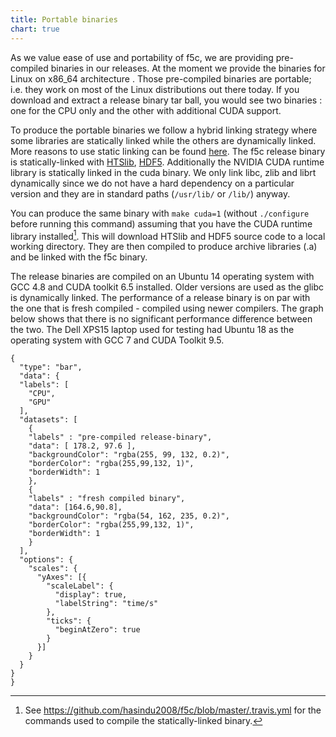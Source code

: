 ```yaml
---
title: Portable binaries
chart: true
---
```


As we value ease of use and portability of f5c, we are providing pre-compiled binaries in our releases. At the moment we provide the binaries for Linux on x86_64 architecture . Those pre-compiled binaries are portable; i.e. they work on most of the Linux distributions out there today. If you download and extract a release binary tar ball, you would see two binaries : one for the CPU only and the other with additional CUDA support.

To produce the portable binaries we follow a hybrid linking strategy where some libraries are statically linked while the others are dynamically linked. More reasons to use static linking can be found [here](http://lh3.github.io/2014/07/12/about-static-linking). The f5c release binary is statically-linked with [HTSlib](https://github.com/samtools/htslib), [HDF5](https://www.hdfgroup.org/solutions/hdf5). Additionally the NVIDIA CUDA runtime library is statically linked in the cuda binary. We only link libc, zlib and librt dynamically since we do not have a hard dependency on a particular version and they are in standard paths (`/usr/lib/` or `/lib/`) anyway.

You can produce the same binary with `make cuda=1` (without `./configure` before running this command) assuming that you have the CUDA runtime library installed[^1]. This will download HTSlib and HDF5 source code to a local working directory. They are then compiled to produce archive libraries (.a) and be linked with the f5c binary.

The release binaries are compiled on an Ubuntu 14 operating system with GCC 4.8 and CUDA toolkit 6.5 installed. Older versions are used as the glibc is dynamically linked. The performance of a release binary is on par with the one that is fresh compiled - compiled using newer compilers. The graph below shows that there is no significant performance difference between the two. The Dell XPS15 laptop used for testing had Ubuntu 18 as the operating system with GCC 7 and CUDA Toolkit 9.5.

```chart
{
  "type": "bar",
  "data": {
  "labels": [
    "CPU",
    "GPU"
  ],
  "datasets": [
    {
    "labels" : "pre-compiled release-binary",  
    "data": [ 178.2, 97.6 ],
    "backgroundColor": "rgba(255, 99, 132, 0.2)",
    "borderColor": "rgba(255,99,132, 1)",
    "borderWidth": 1
    },
    {
    "labels" : "fresh compiled binary",
    "data": [164.6,90.8],
    "backgroundColor": "rgba(54, 162, 235, 0.2)",
    "borderColor": "rgba(255,99,132, 1)",
    "borderWidth": 1      
    }
  ],
  "options": {
    "scales": {
      "yAxes": [{
        "scaleLabel": {
          "display": true,
          "labelString": "time/s"
        },
        "ticks": {
          "beginAtZero": true
        }
      }]
    }
  }
}
}
```

[^1]: See <https://github.com/hasindu2008/f5c/blob/master/.travis.yml> for the commands used to compile the statically-linked binary.
